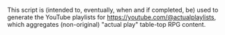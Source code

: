 This script is (intended to, eventually, when and if completed, be) used to
generate the YouTube playlists for https://youtube.com/@actualplaylists, which
aggregates (non-original) "actual play" table-top RPG content.

